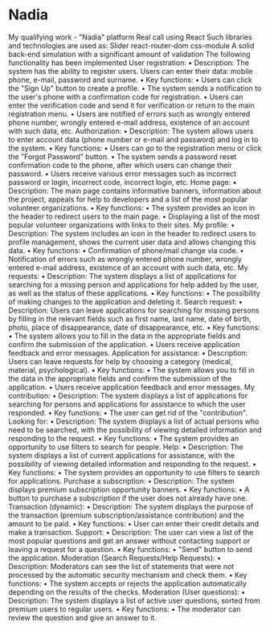 # Nadia

My qualifying work - "Nadia" platform Real call using React Such libraries and technologies are used as: Slider react-router-dom css-module A solid back-end simulation with a significant amount of validation The following functionality has been implemented User registration: • Description: The system has the ability to register users. Users can enter their data: mobile phone, e-mail, password and surname. • Key functions: • Users can click the "Sign Up" button to create a profile. • The system sends a notification to the user's phone with a confirmation code for registration. • Users can enter the verification code and send it for verification or return to the main registration menu. • Users are notified of errors such as wrongly entered phone number, wrongly entered e-mail address, existence of an account with such data, etc. Authorization: • Description: The system allows users to enter account data (phone number or e-mail and password) and log in to the system. • Key functions: • Users can go to the registration menu or click the "Forgot Password" button. • The system sends a password reset confirmation code to the phone, after which users can change their password. • Users receive various error messages such as incorrect password or login, incorrect code, incorrect login, etc. Home page: • Description: The main page contains informative banners, information about the project, appeals for help to developers and a list of the most popular volunteer organizations. • Key functions: • The system provides an icon in the header to redirect users to the main page. • Displaying a list of the most popular volunteer organizations with links to their sites. My profile: • Description: The system includes an icon in the header to redirect users to profile management, shows the current user data and allows changing this data. • Key functions: • Confirmation of phone/mail change via code. • Notification of errors such as wrongly entered phone number, wrongly entered e-mail address, existence of an account with such data, etc. My requests: • Description: The system displays a list of applications for searching for a missing person and applications for help added by the user, as well as the status of these applications. • Key functions: • The possibility of making changes to the application and deleting it. Search request: • Description: Users can leave applications for searching for missing persons by filling in the relevant fields such as first name, last name, date of birth, photo, place of disappearance, date of disappearance, etc. • Key functions: • The system allows you to fill in the data in the appropriate fields and confirm the submission of the application. • Users receive application feedback and error messages. Application for assistance: • Description: Users can leave requests for help by choosing a category (medical, material, psychological). • Key functions: • The system allows you to fill in the data in the appropriate fields and confirm the submission of the application. • Users receive application feedback and error messages. My contribution: • Description: The system displays a list of applications for searching for persons and applications for assistance to which the user responded. • Key functions: • The user can get rid of the "contribution". Looking for: • Description: The system displays a list of actual persons who need to be searched, with the possibility of viewing detailed information and responding to the request. • Key functions: • The system provides an opportunity to use filters to search for people. Help: • Description: The system displays a list of current applications for assistance, with the possibility of viewing detailed information and responding to the request. • Key functions: • The system provides an opportunity to use filters to search for applications. Purchase a subscription: • Description: The system displays premium subscription opportunity banners. • Key functions: • A button to purchase a subscription if the user does not already have one. Transaction (dynamic): • Description: The system displays the purpose of the transaction (premium subscription/assistance contribution) and the amount to be paid. • Key functions: • User can enter their credit details and make a transaction. Support: • Description: The user can view a list of the most popular questions and get an answer without contacting support or leaving a request for a question. • Key functions: • "Send" button to send the application. Moderation (Search Requests/Help Requests): • Description: Moderators can see the list of statements that were not processed by the automatic security mechanism and check them. • Key functions: • The system accepts or rejects the application automatically depending on the results of the checks. Moderation (User questions): • Description: The system displays a list of active user questions, sorted from premium users to regular users. • Key functions: • The moderator can review the question and give an answer to it.
